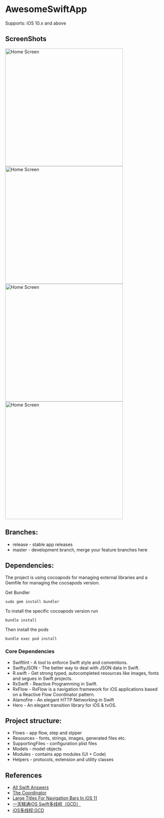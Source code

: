 # AwesomeSwiftApp

Supports: iOS 10.x and above

## ScreenShots
<img src="AwesomeSwiftApp/Resources/Images/Login Screen.png" width="375px" alt="Home Screen">
<img src="AwesomeSwiftApp/Resources/Images/Home Screen.png" width="375px" alt="Home Screen">
<img src="AwesomeSwiftApp/Resources/Images/Featured Screen.png" width="375px" alt="Home Screen">
<img src="AwesomeSwiftApp/Resources/Images/Demo Detail Screen.png" width="375px" alt="Home Screen">

## Branches:

* release - stable app releases
* master - development branch, merge your feature branches here

## Dependencies:

The project is using cocoapods for managing external libraries and a Gemfile for managing the cocoapods version.

Get Bundler

```
sudo gem install bundler
```

To install the specific cocoapods version run

```
bundle install
```

Then install the pods

```
bundle exec pod install
```

### Core Dependencies

* Swiftlint - A tool to enforce Swift style and conventions.
* SwiftyJSON - The better way to deal with JSON data in Swift.
* R.swift - Get strong typed, autocompleted resources like images, fonts and segues in Swift projects.
* RxSwift - Reactive Programming in Swift.
* RxFlow - RxFlow is a navigation framework for iOS applications based on a Reactive Flow Coordinator pattern.
* Alamofire - An elegant HTTP Networking in Swift
* Hero - An elegant transition library for iOS & tvOS.

## Project structure:

* Flows - app flow, step and stpper
* Resources - fonts, strings, images, generated files etc.
* SupportingFiles - configuration plist files
* Models - model objects
* Modules - contains app modules (UI + Code)
* Helpers - protocols, extension and utility classes

## References
* [All Swift Answers](https://www.codegrepper.com/code-examples/swift)
* [The Coordinator](https://khanlou.com/2015/01/the-coordinator/)
* [Large Titles For Navigation Bars In iOS 11](https://chariotsolutions.com/blog/post/large-titles-ios-11/)
* [一天精通iOS Swift多线程（GCD）](https://juejin.im/post/6858126631760986126)
* [iOS多线程:GCD](https://juejin.im/post/6844903783110017031)
